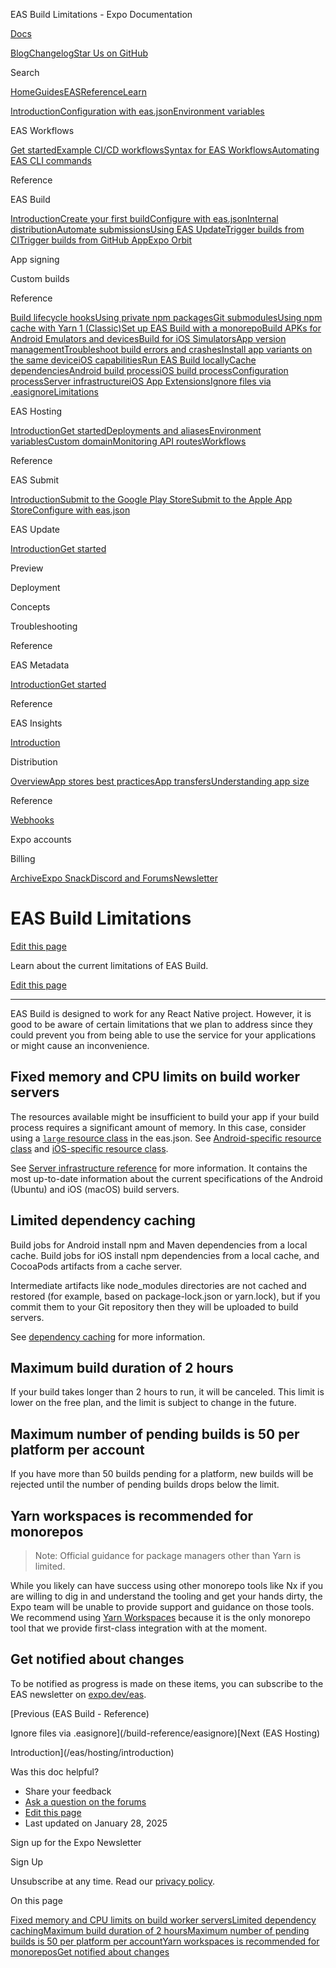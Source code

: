 EAS Build Limitations - Expo Documentation

[Docs](/)

[Blog](https://expo.dev/blog)[Changelog](https://expo.dev/changelog)[Star Us on GitHub](https://github.com/expo/expo)

Search

[Home](/)[Guides](/guides/overview)[EAS](/eas)[Reference](/versions/latest)[Learn](/tutorial/overview)

[Introduction](/eas)[Configuration with eas.json](/eas/json)[Environment variables](/eas/environment-variables)

EAS Workflows

[Get started](/eas/workflows/get-started)[Example CI/CD workflows](/eas/workflows/examples)[Syntax for EAS Workflows](/eas/workflows/syntax)[Automating EAS CLI commands](/eas/workflows/automating-eas-cli)

Reference

EAS Build

[Introduction](/build/introduction)[Create your first build](/build/setup)[Configure with eas.json](/build/eas-json)[Internal distribution](/build/internal-distribution)[Automate submissions](/build/automate-submissions)[Using EAS Update](/build/updates)[Trigger builds from CI](/build/building-on-ci)[Trigger builds from GitHub App](/build/building-from-github)[Expo Orbit](/build/orbit)

App signing

Custom builds

Reference

[Build lifecycle hooks](/build-reference/npm-hooks)[Using private npm packages](/build-reference/private-npm-packages)[Git submodules](/build-reference/git-submodules)[Using npm cache with Yarn 1 (Classic)](/build-reference/npm-cache-with-yarn)[Set up EAS Build with a monorepo](/build-reference/build-with-monorepos)[Build APKs for Android Emulators and devices](/build-reference/apk)[Build for iOS Simulators](/build-reference/simulators)[App version management](/build-reference/app-versions)[Troubleshoot build errors and crashes](/build-reference/troubleshooting)[Install app variants on the same device](/build-reference/variants)[iOS capabilities](/build-reference/ios-capabilities)[Run EAS Build locally](/build-reference/local-builds)[Cache dependencies](/build-reference/caching)[Android build process](/build-reference/android-builds)[iOS build process](/build-reference/ios-builds)[Configuration process](/build-reference/build-configuration)[Server infrastructure](/build-reference/infrastructure)[iOS App Extensions](/build-reference/app-extensions)[Ignore files via .easignore](/build-reference/easignore)[Limitations](/build-reference/limitations)

EAS Hosting

[Introduction](/eas/hosting/introduction)[Get started](/eas/hosting/get-started)[Deployments and aliases](/eas/hosting/deployments-and-aliases)[Environment variables](/eas/hosting/environment-variables)[Custom domain](/eas/hosting/custom-domain)[Monitoring API routes](/eas/hosting/api-routes)[Workflows](/eas/hosting/workflows)

Reference

EAS Submit

[Introduction](/submit/introduction)[Submit to the Google Play Store](/submit/android)[Submit to the Apple App Store](/submit/ios)[Configure with eas.json](/submit/eas-json)

EAS Update

[Introduction](/eas-update/introduction)[Get started](/eas-update/getting-started)

Preview

Deployment

Concepts

Troubleshooting

Reference

EAS Metadata

[Introduction](/eas/metadata)[Get started](/eas/metadata/getting-started)

Reference

EAS Insights

[Introduction](/eas-insights/introduction)

Distribution

[Overview](/distribution/introduction)[App stores best practices](/distribution/app-stores)[App transfers](/distribution/app-transfers)[Understanding app size](/distribution/app-size)

Reference

[Webhooks](/eas/webhooks)

Expo accounts

Billing

[Archive](/archive)[Expo Snack](https://snack.expo.dev)[Discord and Forums](https://chat.expo.dev)[Newsletter](https://expo.dev/mailing-list/signup)

EAS Build Limitations
=====================

[Edit this page](https://github.com/expo/expo/edit/main/docs/pages/build-reference/limitations.mdx)

Learn about the current limitations of EAS Build.

[Edit this page](https://github.com/expo/expo/edit/main/docs/pages/build-reference/limitations.mdx)

---

EAS Build is designed to work for any React Native project. However, it is good to be aware of certain limitations that we plan to address since they could prevent you from being able to use the service for your applications or might cause an inconvenience.

Fixed memory and CPU limits on build worker servers
---------------------------------------------------

The resources available might be insufficient to build your app if your build process requires a significant amount of memory. In this case, consider using a [`large` resource class](/eas/json#resourceclass) in the eas.json. See [Android-specific resource class](/build-reference/infrastructure#android-build-server-configurations) and [iOS-specific resource class](/build-reference/infrastructure#ios-build-server-configurations).

See [Server infrastructure reference](/build-reference/infrastructure) for more information. It contains the most up-to-date information about the current specifications of the Android (Ubuntu) and iOS (macOS) build servers.

Limited dependency caching
--------------------------

Build jobs for Android install npm and Maven dependencies from a local cache. Build jobs for iOS install npm dependencies from a local cache, and CocoaPods artifacts from a cache server.

Intermediate artifacts like node\_modules directories are not cached and restored (for example, based on package-lock.json or yarn.lock), but if you commit them to your Git repository then they will be uploaded to build servers.

See [dependency caching](/build-reference/caching) for more information.

Maximum build duration of 2 hours
---------------------------------

If your build takes longer than 2 hours to run, it will be canceled. This limit is lower on the free plan, and the limit is subject to change in the future.

Maximum number of pending builds is 50 per platform per account
---------------------------------------------------------------

If you have more than 50 builds pending for a platform, new builds will be rejected until the number of pending builds drops below the limit.

Yarn workspaces is recommended for monorepos
--------------------------------------------

> Note: Official guidance for package managers other than Yarn is limited.

While you likely can have success using other monorepo tools like Nx if you are willing to dig in and understand the tooling and get your hands dirty, the Expo team will be unable to provide support and guidance on those tools. We recommend using [Yarn Workspaces](https://yarnpkg.com/en/docs/workspaces) because it is the only monorepo tool that we provide first-class integration with at the moment.

Get notified about changes
--------------------------

To be notified as progress is made on these items, you can subscribe to the EAS newsletter on [expo.dev/eas](https://expo.dev/eas).

[Previous (EAS Build - Reference)

Ignore files via .easignore](/build-reference/easignore)[Next (EAS Hosting)

Introduction](/eas/hosting/introduction)

Was this doc helpful?

* Share your feedback
* [Ask a question on the forums](https://chat.expo.dev/)
* [Edit this page](https://github.com/expo/expo/edit/main/docs/pages/build-reference/limitations.mdx)
* Last updated on January 28, 2025

Sign up for the Expo Newsletter

Sign Up

Unsubscribe at any time. Read our [privacy policy](https://expo.dev/privacy).

On this page

[Fixed memory and CPU limits on build worker servers](/build-reference/limitations/#fixed-memory-and-cpu-limits-on-build-worker-servers)[Limited dependency caching](/build-reference/limitations/#limited-dependency-caching)[Maximum build duration of 2 hours](/build-reference/limitations/#maximum-build-duration-of-2-hours)[Maximum number of pending builds is 50 per platform per account](/build-reference/limitations/#maximum-number-of-pending-builds-is-50-per-platform-per-account)[Yarn workspaces is recommended for monorepos](/build-reference/limitations/#yarn-workspaces-is-recommended-for-monorepos)[Get notified about changes](/build-reference/limitations/#get-notified-about-changes)